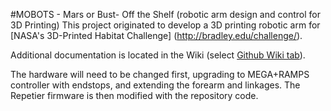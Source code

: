 #MOBOTS - Mars or Bust- Off the Shelf (robotic arm design and control for 3D Printing) 
This project originated to develop a 3D printing robotic arm for [NASA's 3D-Printed Habitat Challenge] (http://bradley.edu/challenge/). 

Additional documentation is located in the Wiki (select [Github Wiki tab](https://github.com/gdville/MOBOTS/wiki/Home)).

The hardware will need to be changed first, upgrading to MEGA+RAMPS controller with endstops, and extending the forearm and linkages.  The Repetier firmware is then modified with the repository code. 

